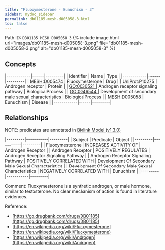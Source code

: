 ```yaml
---
title: "Fluoxymesterone - Eunuchism - 3"
sidebar: mydoc_sidebar
permalink: db01185-mesh-d005058-3.html
toc: false 
---
```



Path ID: `DB01185_MESH_D005058_3`
{% include image.html url="images/db01185-mesh-d005058-3.png" file="db01185-mesh-d005058-3.png" alt="db01185-mesh-d005058-3" %}

## Concepts

|------------|------|---------|
| Identifier | Name | Type    |
|------------|------|---------|
| <a href="https://identifiers.org/MESH:D005474">MESH:D005474 </a> | Fluoxymesterone | Drug |
| <a href="https://identifiers.org/UniProt:P10275">UniProt:P10275 </a> | Androgen receptor | Protein |
| <a href="https://identifiers.org/GO:0030521">GO:0030521 </a> | Androgen receptor signaling pathway | BiologicalProcess |
| <a href="https://identifiers.org/GO:0046544">GO:0046544 </a> | Development of secondary male sexual characteristics | BiologicalProcess |
| <a href="https://identifiers.org/MESH:D005058">MESH:D005058 </a> | Eunuchism | Disease |
|------------|------|---------|

## Relationships


NOTE: predicates are annotated in <a href="https://github.com/biolink/biolink-model/releases/tag/v1.3.0">Biolink Model (v1.3.0)</a>

|---------|-----------|---------|
| Subject | Predicate | Object  |
|---------|-----------|---------|
| Fluoxymesterone | INCREASES ACTIVITY OF | Androgen Receptor |
| Androgen Receptor | POSITIVELY REGULATES | Androgen Receptor Signaling Pathway |
| Androgen Receptor Signaling Pathway | POSITIVELY CORRELATED WITH | Development Of Secondary Male Sexual Characteristics |
| Development Of Secondary Male Sexual Characteristics | NEGATIVELY CORRELATED WITH | Eunuchism |
|---------|-----------|---------|

Comment: Fluoxymesterone is a synthetic androgen, or male hormone, similar to testosterone. No clear mechanism of action is found in literature evidences.

Reference: 
  - [https://go.drugbank.com/drugs/DB01185](https://go.drugbank.com/drugs/DB01185)
  - [https://en.wikipedia.org/wiki/Fluoxymesterone](https://en.wikipedia.org/wiki/Fluoxymesterone)
  - [https://en.wikipedia.org/wiki/Androgen](https://en.wikipedia.org/wiki/Androgen)
